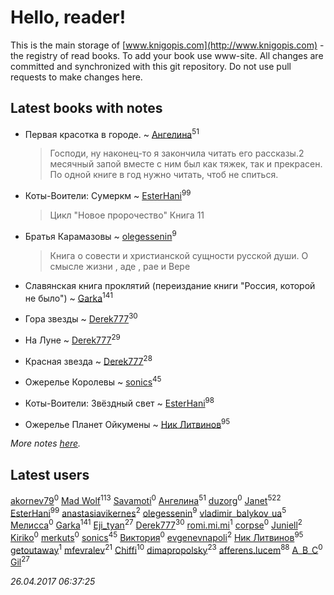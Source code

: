 # Hello, reader!
This is the main storage of [www.knigopis.com](http://www.knigopis.com) - the registry of read books.
To add your book use www-site. All changes are committed and synchronized with this git repository.
Do not use pull requests to make changes here.


## Latest books with notes
* Первая красотка в городе. ~ [Ангелина](users/837/83788782-vkontakte)<sup>51</sup>
    > Господи, ну наконец-то я закончила читать его рассказы.2 месячный запой вместе с ним был как тяжек, так и прекрасен. 
    > По одной книге в  год нужно читать, чтоб не спиться.

* Коты-Воители: Сумеркм ~ [EsterHani](users/305/30558181-vkontakte)<sup>99</sup>
    > Цикл "Новое пророчество"
    > Книга 11

* Братья Карамазовы ~ [olegessenin](users/390/3901448-vkontakte)<sup>9</sup>
    > Книга о совести и христианской сущности русской души. О смысле жизни , аде , рае и Вере

* Славянская книга проклятий (переиздание книги "Россия, которой не было") ~ [Garka](users/115/115753719718250012620-google)<sup>141</sup>

* Гора звезды ~ [Derek777](users/153/15386028-yandex)<sup>30</sup>

* На Луне ~ [Derek777](users/153/15386028-yandex)<sup>29</sup>

* Красная звезда ~ [Derek777](users/153/15386028-yandex)<sup>28</sup>

* Ожерелье Королевы ~ [sonics](users/588/5880221-vkontakte)<sup>45</sup>

* Коты-Воители: Звёздный свет ~ [EsterHani](users/305/30558181-vkontakte)<sup>98</sup>

* Ожерелье Планет Ойкумены ~ [Ник Литвинов](users/241/241974816-vkontakte)<sup>95</sup>


_More notes [here](latest_books_with_notes.md)._


## Latest users
[akornev79](users/100/100804790935781057955-google)<sup>0</sup> 
[Mad Wolf](users/947/94738840-vkontakte)<sup>113</sup> 
[Savamoti](users/104/104163471263700572245-google)<sup>0</sup> 
[Ангелина](users/837/83788782-vkontakte)<sup>51</sup> 
[duzorg](users/194/19482065-yandex)<sup>0</sup> 
[Janet](users/205/20565064-vkontakte)<sup>522</sup> 
[EsterHani](users/305/30558181-vkontakte)<sup>99</sup> 
[anastasiavikernes](users/269/269147776-vkontakte)<sup>2</sup> 
[olegessenin](users/390/3901448-vkontakte)<sup>9</sup> 
[vladimir_balykov_ua](users/423/423302481-vkontakte)<sup>5</sup> 
[Мелисса](users/425/425258261-vkontakte)<sup>0</sup> 
[Garka](users/115/115753719718250012620-google)<sup>141</sup> 
[Eji_tyan](users/235/2352103981-twitter)<sup>27</sup> 
[Derek777](users/153/15386028-yandex)<sup>30</sup> 
[romi.mi.mi](users/396/396788383-instagram)<sup>1</sup> 
[corpse](users/118/118295716267928844957-google)<sup>0</sup> 
[Juniell](users/138/138380800-vkontakte)<sup>2</sup> 
[Kiriko](users/103/103574531484841086587-google)<sup>0</sup> 
[merkuts](users/385/38514219-vkontakte)<sup>0</sup> 
[sonics](users/588/5880221-vkontakte)<sup>45</sup> 
[Виктория](users/862/862102507195473-facebook)<sup>0</sup> 
[evgenevnapoli](users/390/39077651-vkontakte)<sup>2</sup> 
[Ник Литвинов](users/241/241974816-vkontakte)<sup>95</sup> 
[getoutaway](users/766/7660958-vkontakte)<sup>1</sup> 
[mfevralev](users/140/140966150-vkontakte)<sup>21</sup> 
[Chiffi](users/105/105831994080785626680-google)<sup>10</sup> 
[dimapropolsky](users/211/21138193-vkontakte)<sup>23</sup> 
[afferens.lucem](users/196/196071655-vkontakte)<sup>88</sup> 
[A_B_C](users/204/20460190-vkontakte)<sup>0</sup> 
[Gil](users/101/101934994962487087520-google)<sup>27</sup> 


_26.04.2017 06:37:25_
